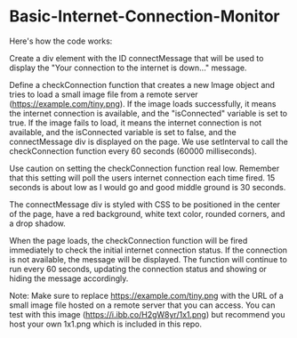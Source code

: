 # Basic-Internet-Connection-Monitor

Here's how the code works:

Create a div element with the ID connectMessage that will be used to display the "Your connection to the internet is down..." message.

Define a checkConnection function that creates a new Image object and tries to load a small image file from a remote server (https://example.com/tiny.png). If the image loads successfully, it means the internet connection is available, and the "isConnected" variable is set to true. If the image fails to load, it means the internet connection is not available, and the isConnected variable is set to false, and the connectMessage div is displayed on the page.
We use setInterval to call the checkConnection function every 60 seconds (60000 milliseconds).

Use caution on setting the checkConnection function real low. Remember that this setting will poll the users internet connection each time fired. 15 seconds is about low as I would go and good middle ground is 30 seconds.

The connectMessage div is styled with CSS to be positioned in the center of the page, have a red background, white text color, rounded corners, and a drop shadow.

When the page loads, the checkConnection function will be fired immediately to check the initial internet connection status. If the connection is not available, the message will be displayed. The function will continue to run every 60 seconds, updating the connection status and showing or hiding the message accordingly.

Note: Make sure to replace https://example.com/tiny.png with the URL of a small image file hosted on a remote server that you can access. You can test with this image (https://i.ibb.co/H2gW8yr/1x1.png) but recommend you host your own 1x1.png which is included in this repo.
